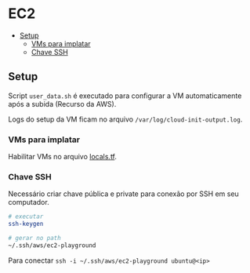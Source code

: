 # EC2

- [Setup](#setup)
  - [VMs para implatar](#vms-para-implatar)
  - [Chave SSH](#chave-ssh)

## Setup

Script `user_data.sh` é executado para configurar a VM automaticamente após a subida (Recurso da AWS).

Logs do setup da VM ficam no arquivo `/var/log/cloud-init-output.log`.

### VMs para implatar

Habilitar VMs no arquivo [locals.tf](infra/locals.tf).

### Chave SSH

Necessário criar chave pública e private para conexão por SSH em seu computador.

```bash
# executar
ssh-keygen

# gerar no path
~/.ssh/aws/ec2-playground
```

Para conectar `ssh -i ~/.ssh/aws/ec2-playground ubuntu@<ip>`